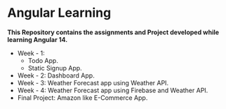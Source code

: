 # Angular Learning

**This Repository contains the assignments and Project developed while learning Angular 14.**

- Week - 1:
  - Todo App.
  - Static Signup App.
- Week - 2: Dashboard App.
- Week - 3: Weather Forecast app using Weather API.
- Week - 4: Weather Forecast app using Firebase and Weather API.
- Final Project: Amazon like E-Commerce App.

